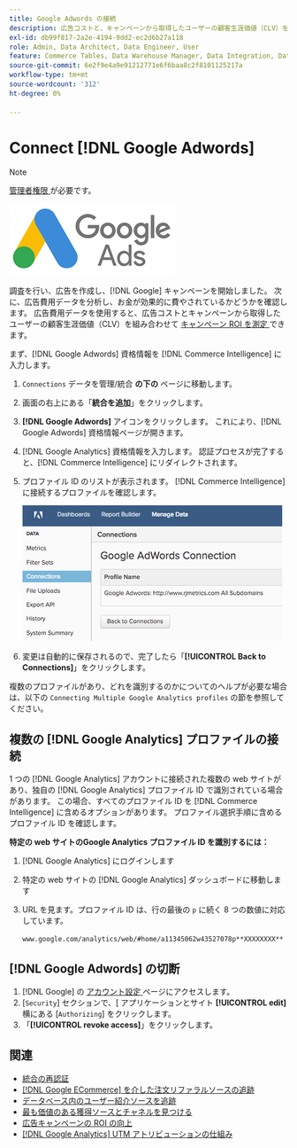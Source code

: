 ```yaml
---
title: Google Adwords の接続
description: 広告コストと、キャンペーンから取得したユーザーの顧客生涯価値（CLV）を組み合わせて、キャンペーン ROI を測定する方法を説明します。
exl-id: db99f817-2a2e-4194-9dd2-ec2d6b27a118
role: Admin, Data Architect, Data Engineer, User
feature: Commerce Tables, Data Warehouse Manager, Data Integration, Data Import/Export
source-git-commit: 6e2f9e4a9e91212771e6f6baa8c2f8101125217a
workflow-type: tm+mt
source-wordcount: '312'
ht-degree: 0%

---
```


# Connect [!DNL Google Adwords]

>[!NOTE]
>
>[ 管理者権限 ](../../../administrator/user-management/user-management.md) が必要です。

![](../../../assets/Google_Adwords_logo.png)

調査を行い、広告を作成し、[!DNL Google] キャンペーンを開始しました。 次に、広告費用データを分析し、お金が効果的に費やされているかどうかを確認します。 広告費用データを使用すると、広告コストとキャンペーンから取得したユーザーの顧客生涯価値（CLV）を組み合わせて [ キャンペーン ROI を測定 ](../../analysis/roi-ad-camp.md) できます。

まず、[!DNL Google Adwords] 資格情報を [!DNL Commerce Intelligence] に入力します。

1. `Connections` データを管理/統合 **の下の** ページに移動します。
1. 画面の右上にある「**統合を追加**」をクリックします。
1. **[!DNL Google Adwords]** アイコンをクリックします。 これにより、[!DNL Google Adwords] 資格情報ページが開きます。
1. [!DNL Google Analytics] 資格情報を入力します。 認証プロセスが完了すると、[!DNL Commerce Intelligence] にリダイレクトされます。
1. プロファイル ID のリストが表示されます。 [!DNL Commerce Intelligence] に接続するプロファイルを確認します。

   ![](../../../assets/cnnct-profile.png)

1. 変更は自動的に保存されるので、完了したら「**[!UICONTROL Back to Connections]**」をクリックします。

複数のプロファイルがあり、どれを識別するのかについてのヘルプが必要な場合は、以下の `Connecting Multiple Google Analytics profiles` の節を参照してください。

## 複数の [!DNL Google Analytics] プロファイルの接続

1 つの [!DNL Google Analytics] アカウントに接続された複数の web サイトがあり、独自の [!DNL Google Analytics] プロファイル ID で識別されている場合があります。 この場合、すべてのプロファイル ID を [!DNL Commerce Intelligence] に含めるオプションがあります。 プロファイル選択手順に含めるプロファイル ID を確認します。

**特定の web サイトのGoogle Analytics プロファイル ID を識別するには：**

1. [!DNL Google Analytics] にログインします
1. 特定の web サイトの [!DNL Google Analytics] ダッシュボードに移動します
1. URL を見ます。プロファイル ID は、行の最後の `p` に続く 8 つの数値に対応しています。

   `www.google.com/analytics/web/#home/a11345062w43527078p**XXXXXXXX**`

## [!DNL Google Adwords] の切断

1. [!DNL Google] の [ アカウント設定 ](https://www.google.com/account/about/?hl=en) ページにアクセスします。
1. [`Security`] セクションで、[ アプリケーションとサイト **[!UICONTROL edit]** 横にある [`Authorizing`] をクリックします。
1. 「**[!UICONTROL revoke access]**」をクリックします。

## 関連

* [ 統合の再認証 ](https://experienceleague.adobe.com/docs/commerce-knowledge-base/kb/how-to/mbi-reauthenticating-integrations.html)
* [ [!DNL Google ECommerce] を介した注文リファラルソースの追跡](../integrations/google-ecommerce.md)
* [データベース内のユーザー紹介ソースを追跡](../../analysis/google-track-user-acq.md)
* [最も価値のある獲得ソースとチャネルを見つける](../../analysis/most-value-source-channel.md)
* [広告キャンペーンの ROI の向上](../../analysis/roi-ad-camp.md)
* [ [!DNL Google Analytics] UTM アトリビューションの仕組み](../../analysis/utm-attributes.md)
